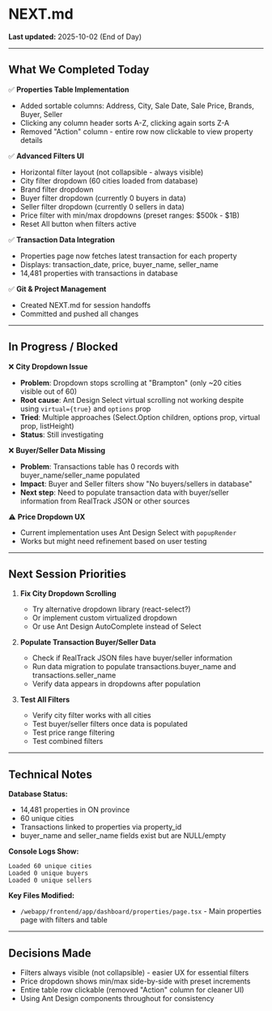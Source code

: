 # NEXT.md

**Last updated:** 2025-10-02 (End of Day)

---

## What We Completed Today

✅ **Properties Table Implementation**
- Added sortable columns: Address, City, Sale Date, Sale Price, Brands, Buyer, Seller
- Clicking any column header sorts A-Z, clicking again sorts Z-A
- Removed "Action" column - entire row now clickable to view property details

✅ **Advanced Filters UI**
- Horizontal filter layout (not collapsible - always visible)
- City filter dropdown (60 cities loaded from database)
- Brand filter dropdown
- Buyer filter dropdown (currently 0 buyers in data)
- Seller filter dropdown (currently 0 sellers in data)
- Price filter with min/max dropdowns (preset ranges: $500k - $1B)
- Reset All button when filters active

✅ **Transaction Data Integration**
- Properties page now fetches latest transaction for each property
- Displays: transaction_date, price, buyer_name, seller_name
- 14,481 properties with transactions in database

✅ **Git & Project Management**
- Created NEXT.md for session handoffs
- Committed and pushed all changes

---

## In Progress / Blocked

❌ **City Dropdown Issue**
- **Problem**: Dropdown stops scrolling at "Brampton" (only ~20 cities visible out of 60)
- **Root cause**: Ant Design Select virtual scrolling not working despite using `virtual={true}` and `options` prop
- **Tried**: Multiple approaches (Select.Option children, options prop, virtual prop, listHeight)
- **Status**: Still investigating

❌ **Buyer/Seller Data Missing**
- **Problem**: Transactions table has 0 records with buyer_name/seller_name populated
- **Impact**: Buyer and Seller filters show "No buyers/sellers in database"
- **Next step**: Need to populate transaction data with buyer/seller information from RealTrack JSON or other sources

⚠️ **Price Dropdown UX**
- Current implementation uses Ant Design Select with `popupRender`
- Works but might need refinement based on user testing

---

## Next Session Priorities

1. **Fix City Dropdown Scrolling**
   - Try alternative dropdown library (react-select?)
   - Or implement custom virtualized dropdown
   - Or use Ant Design AutoComplete instead of Select

2. **Populate Transaction Buyer/Seller Data**
   - Check if RealTrack JSON files have buyer/seller information
   - Run data migration to populate transactions.buyer_name and transactions.seller_name
   - Verify data appears in dropdowns after population

3. **Test All Filters**
   - Verify city filter works with all cities
   - Test buyer/seller filters once data is populated
   - Test price range filtering
   - Test combined filters

---

## Technical Notes

**Database Status:**
- 14,481 properties in ON province
- 60 unique cities
- Transactions linked to properties via property_id
- buyer_name and seller_name fields exist but are NULL/empty

**Console Logs Show:**
```
Loaded 60 unique cities
Loaded 0 unique buyers
Loaded 0 unique sellers
```

**Key Files Modified:**
- `/webapp/frontend/app/dashboard/properties/page.tsx` - Main properties page with filters and table

---

## Decisions Made

- Filters always visible (not collapsible) - easier UX for essential filters
- Price dropdown shows min/max side-by-side with preset increments
- Entire table row clickable (removed "Action" column for cleaner UI)
- Using Ant Design components throughout for consistency
